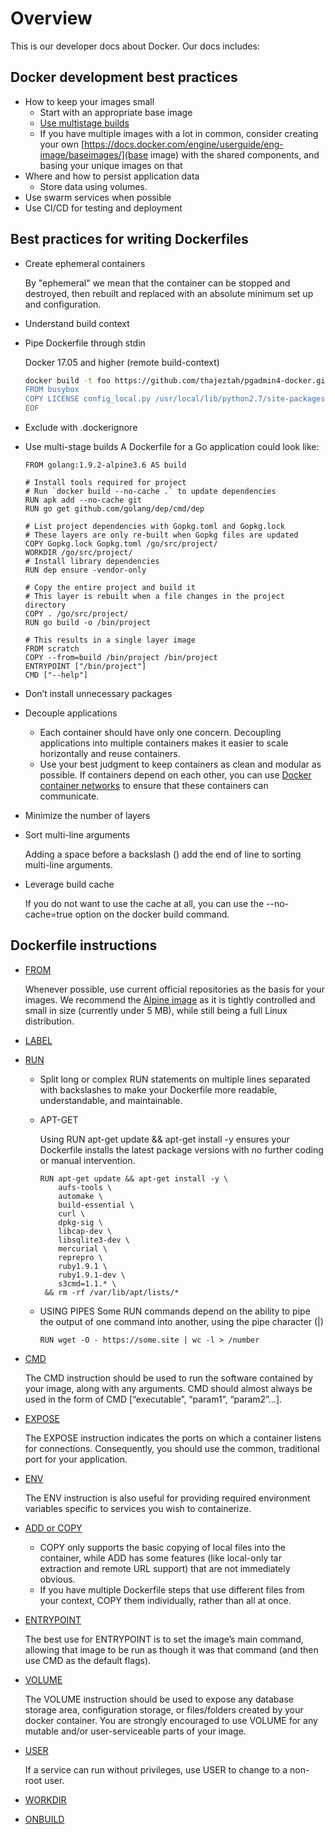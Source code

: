 # Overview
This is our developer docs about Docker. Our docs includes:

## Docker development best practices
- How to keep your images small
    - Start with an appropriate base image
    - [Use multistage builds](https://docs.docker.com/engine/userguide/eng-image/multistage-build/)
    - If you have multiple images with a lot in common, consider creating your own [https://docs.docker.com/engine/userguide/eng-image/baseimages/](base image) with the shared components, and basing your unique images on that
- Where and how to persist application data
    - Store data using volumes.
- Use swarm services when possible
- Use CI/CD for testing and deployment

## Best practices for writing Dockerfiles
- Create ephemeral containers

    By "ephemeral" we mean that the container can be stopped and destroyed, then rebuilt and replaced with an absolute minimum set up and configuration.
- Understand build context
- Pipe Dockerfile through stdin

    Docker 17.05 and higher (remote build-context)
    ```bash
    docker build -t foo https://github.com/thajeztah/pgadmin4-docker.git -f-<<EOF
    FROM busybox
    COPY LICENSE config_local.py /usr/local/lib/python2.7/site-packages/pgadmin4/
    EOF
    ```
- Exclude with .dockerignore
- Use multi-stage builds
    A Dockerfile for a Go application could look like:
    ```text
    FROM golang:1.9.2-alpine3.6 AS build
    
    # Install tools required for project
    # Run `docker build --no-cache .` to update dependencies
    RUN apk add --no-cache git
    RUN go get github.com/golang/dep/cmd/dep
    
    # List project dependencies with Gopkg.toml and Gopkg.lock
    # These layers are only re-built when Gopkg files are updated
    COPY Gopkg.lock Gopkg.toml /go/src/project/
    WORKDIR /go/src/project/
    # Install library dependencies
    RUN dep ensure -vendor-only
    
    # Copy the entire project and build it
    # This layer is rebuilt when a file changes in the project directory
    COPY . /go/src/project/
    RUN go build -o /bin/project
    
    # This results in a single layer image
    FROM scratch
    COPY --from=build /bin/project /bin/project
    ENTRYPOINT ["/bin/project"]
    CMD ["--help"]
    ```
- Don’t install unnecessary packages
- Decouple applications

    - Each container should have only one concern. Decoupling applications into multiple containers makes it easier to scale horizontally and reuse containers. 
    - Use your best judgment to keep containers as clean and modular as possible. If containers depend on each other, you can use [Docker container networks](https://docs.docker.com/engine/userguide/networking/) to ensure that these containers can communicate.
- Minimize the number of layers
- Sort multi-line arguments

    Adding a space before a backslash (\) add the end of line to sorting multi-line arguments.
- Leverage build cache

    If you do not want to use the cache at all, you can use the --no-cache=true option on the docker build command.
## Dockerfile instructions
- [FROM](https://docs.docker.com/engine/reference/builder/#from)

    Whenever possible, use current official repositories as the basis for your images. We recommend the [Alpine image](https://hub.docker.com/_/alpine/) as it is tightly controlled and small in size (currently under 5 MB), while still being a full Linux distribution.
- [LABEL](https://docs.docker.com/config/labels-custom-metadata/)
- [RUN](https://docs.docker.com/engine/reference/builder/#run)

    - Split long or complex RUN statements on multiple lines separated with backslashes to make your Dockerfile more readable, understandable, and maintainable.
    - APT-GET
        
        Using RUN apt-get update && apt-get install -y ensures your Dockerfile installs the latest package versions with no further coding or manual intervention.
        ```text
        RUN apt-get update && apt-get install -y \
            aufs-tools \
            automake \
            build-essential \
            curl \
            dpkg-sig \
            libcap-dev \
            libsqlite3-dev \
            mercurial \
            reprepro \
            ruby1.9.1 \
            ruby1.9.1-dev \
            s3cmd=1.1.* \
         && rm -rf /var/lib/apt/lists/*
        ```
    - USING PIPES
        Some RUN commands depend on the ability to pipe the output of one command into another, using the pipe character (|)
        ```text
        RUN wget -O - https://some.site | wc -l > /number
        ```
    
- [CMD](https://docs.docker.com/engine/reference/builder/#cmd)
    
    The CMD instruction should be used to run the software contained by your image, along with any arguments. CMD should almost always be used in the form of CMD [“executable”, “param1”, “param2”…].
- [EXPOSE](https://docs.docker.com/engine/reference/builder/#expose)

    The EXPOSE instruction indicates the ports on which a container listens for connections. Consequently, you should use the common, traditional port for your application.
- [ENV](https://docs.docker.com/engine/reference/builder/#env)

    The ENV instruction is also useful for providing required environment variables specific to services you wish to containerize.
- [ADD or COPY](https://docs.docker.com/engine/reference/builder/#add)
    
    - COPY only supports the basic copying of local files into the container, while ADD has some features (like local-only tar extraction and remote URL support) that are not immediately obvious.
    - If you have multiple Dockerfile steps that use different files from your context, COPY them individually, rather than all at once.
- [ENTRYPOINT](https://docs.docker.com/engine/reference/builder/#entrypoint)

    The best use for ENTRYPOINT is to set the image’s main command, allowing that image to be run as though it was that command (and then use CMD as the default flags).

- [VOLUME](https://docs.docker.com/engine/reference/builder/#volume)

    The VOLUME instruction should be used to expose any database storage area, configuration storage, or files/folders created by your docker container. You are strongly encouraged to use VOLUME for any mutable and/or user-serviceable parts of your image.

- [USER](https://docs.docker.com/engine/reference/builder/#user)

    If a service can run without privileges, use USER to change to a non-root user.
- [WORKDIR](https://docs.docker.com/engine/reference/builder/#workdir)
- [ONBUILD](https://docs.docker.com/engine/reference/builder/#onbuild)
